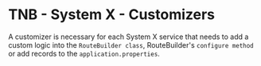 # TNB - System X - Customizers

A customizer is necessary for each System X service that needs to add a custom logic into the `RouteBuilder class`,
RouteBuilder's `configure method` or add records to the `application.properties`.
